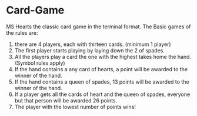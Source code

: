 # Card-Game

MS Hearts the classic card game in the terminal format.
The Basic games of the rules are:
1. there are 4 players, each with thirteen cards. (minimum 1 player)
2. The first player starts playing by laying down the 2 of spades.
3. All the players play a card the one with the highest takes home the hand. (Symbol rules apply)
4. If the hand contains a any card of hearts, a point will be awarded to the winner of the hand.
5. If the hand contains a queen of spades, 13 points will be awarded to the winner of the hand.
6. If a player gets all the cards of heart and the queen of spades, everyone but that person will be awarded 26 points.
7. The player with the lowest number of points wins!
